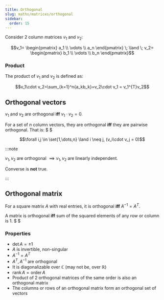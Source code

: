 ```yaml
---
title: Orthogonal
slug: maths/matrices/orthogonal
sidebar:
  order: 15
---
```


Consider 2 column matrices $v_1$ and $v_2$:

```math
v_1=
\begin{pmatrix}
a_1 \\
\vdots \\
a_n
\end{pmatrix}
\;
\land
\;
v_2=
\begin{pmatrix}
b_1 \\
\vdots \\
b_n
\end{pmatrix}
```

### Product

The product of $v_1$ and $v_2$ is defined as:

```math
v_1\cdot v_2=\sum_{k=1}^n{a_kb_k}=v_2\cdot v_1 = v_1^{T}v_2
```

## Orthogonal vectors

$v_1$ and $v_2$ are orthogonal **iff** $v_1\cdot v_2 = 0$.

For a set of $n$ column vectors, they are orthogonal **iff** they are pairwise
orthogonal. That is: $ $

```math
\forall i,j \in \set{1,\dots,n} \land i \neq j, (v_i\cdot v_j = 0)
```

:::note

$v_1, v_2$ are orthogonal $\implies v_1, v_2$ are linearly independent.

Converse is **not** true.

:::

## Orthogonal matrix

For a square matrix $A$ with real entries, it is orthogonal **iff**
$A^{-1}=A^{T}$.

A matrix is orthogonal **iff** sum of the squared elements of any row or column
is $1$. $ $

### Properties

- $\det{A} = \pm 1$
- $A$ is invertible, non-singular
- $A^{-1} = A^{T}$
- $A^T, A^{-1}$ are orthogonal
- It is diagonalizable over $\mathbb{C}$ (may not be, over $\mathbb{R}$)
- $\text{rank}\,A=\text{order}\,A$
- Product of 2 orthogonal matrices of the same order is also an orthogonal
  matrix
- The columns or rows of an orthogonal matrix form an orthogonal set of vectors
